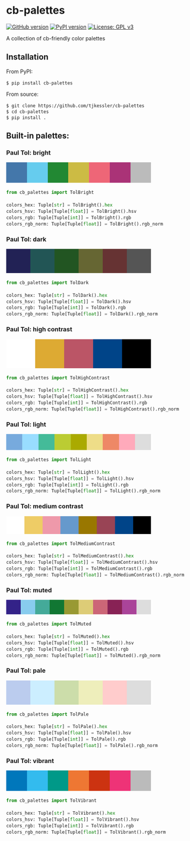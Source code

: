# cb-palettes

[![GitHub version](https://badge.fury.io/gh/tjkessler%2Fcb-palettes.svg)](https://badge.fury.io/gh/tjkessler%2Fcb-palettes)
[![PyPI version](https://badge.fury.io/py/cb-palettes.svg)](https://badge.fury.io/py/cb-palettes)
[![License: GPL v3](https://img.shields.io/badge/License-GPLv3-blue.svg)](https://github.com/tjkessler/cb-palettes/blob/main/LICENSE)

A collection of cb-friendly color palettes

## Installation

From PyPI:

```
$ pip install cb-palettes
```

From source:

```
$ git clone https://github.com/tjkessler/cb-palettes
$ cd cb-palettes
$ pip install .
```

## Built-in palettes:

### Paul Tol: bright

![tolbright](./docs/img/tolbright.png)

```python
from cb_palettes import TolBright

colors_hex: Tuple[str] = TolBright().hex
colors_hsv: Tuple[Tuple[float]] = TolBright().hsv
colors_rgb: Tuple[Tuple[int]] = TolBright().rgb
colors_rgb_norm: Tuple[Tuple[float]] = TolBright().rgb_norm
```

### Paul Tol: dark

![toldark](./docs/img/toldark.png)

```python
from cb_palettes import TolDark

colors_hex: Tuple[str] = TolDark().hex
colors_hsv: Tuple[Tuple[float]] = TolDark().hsv
colors_rgb: Tuple[Tuple[int]] = TolDark().rgb
colors_rgb_norm: Tuple[Tuple[float]] = TolDark().rgb_norm
```

### Paul Tol: high contrast

![tolhighcontrast](./docs/img/tolhighcontrast.png)

```python
from cb_palettes import TolHighContrast

colors_hex: Tuple[str] = TolHighContrast().hex
colors_hsv: Tuple[Tuple[float]] = TolHighContrast().hsv
colors_rgb: Tuple[Tuple[int]] = TolHighContrast().rgb
colors_rgb_norm: Tuple[Tuple[float]] = TolHighContrast().rgb_norm
```

### Paul Tol: light

![tollight](./docs/img/tollight.png)

```python
from cb_palettes import TolLight

colors_hex: Tuple[str] = TolLight().hex
colors_hsv: Tuple[Tuple[float]] = TolLight().hsv
colors_rgb: Tuple[Tuple[int]] = TolLight().rgb
colors_rgb_norm: Tuple[Tuple[float]] = TolLight().rgb_norm
```

### Paul Tol: medium contrast

![tolmediumcontrast](./docs/img/tolmediumcontrast.png)

```python
from cb_palettes import TolMediumContrast

colors_hex: Tuple[str] = TolMediumContrast().hex
colors_hsv: Tuple[Tuple[float]] = TolMediumContrast().hsv
colors_rgb: Tuple[Tuple[int]] = TolMediumContrast().rgb
colors_rgb_norm: Tuple[Tuple[float]] = TolMediumContrast().rgb_norm
```

### Paul Tol: muted

![tolmuted](./docs/img/tolmuted.png)

```python
from cb_palettes import TolMuted

colors_hex: Tuple[str] = TolMuted().hex
colors_hsv: Tuple[Tuple[float]] = TolMuted().hsv
colors_rgb: Tuple[Tuple[int]] = TolMuted().rgb
colors_rgb_norm: Tuple[Tuple[float]] = TolMuted().rgb_norm
```

### Paul Tol: pale

![tolpale](./docs/img/tolpale.png)

```python
from cb_palettes import TolPale

colors_hex: Tuple[str] = TolPale().hex
colors_hsv: Tuple[Tuple[float]] = TolPale().hsv
colors_rgb: Tuple[Tuple[int]] = TolPale().rgb
colors_rgb_norm: Tuple[Tuple[float]] = TolPale().rgb_norm
```

### Paul Tol: vibrant

![tolvibrant](./docs/img/tolvibrant.png)

```python
from cb_palettes import TolVibrant

colors_hex: Tuple[str] = TolVibrant().hex
colors_hsv: Tuple[Tuple[float]] = TolVibrant().hsv
colors_rgb: Tuple[Tuple[int]] = TolVibrant().rgb
colors_rgb_norm: Tuple[Tuple[float]] = TolVibrant().rgb_norm
```
